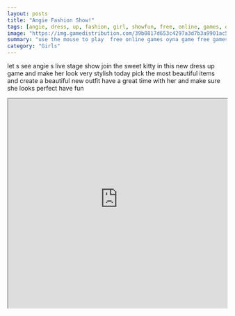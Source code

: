 ```yaml
---
layout: posts
title: "Angie Fashion Show!"
tags: [angie, dress, up, fashion, girl, showfun, free, online, games, oyna, game, free, games, play, play, games]
image: "https://img.gamedistribution.com/39b0817d653c4297a3d7b3a9901ac588.jpg"
summary: "use the mouse to play  free online games oyna game free games play play games"
category: "Girls"
---
```


let s see angie s live stage show join the sweet kitty in this new dress up game and make her look very stylish today pick the most beautiful items and create a beautiful new outfit have a great time with her and make sure she looks perfect have fun

<iframe width="100%" height="480px;" src="https://html5.gamedistribution.com/39b0817d653c4297a3d7b3a9901ac588/"></iframe>